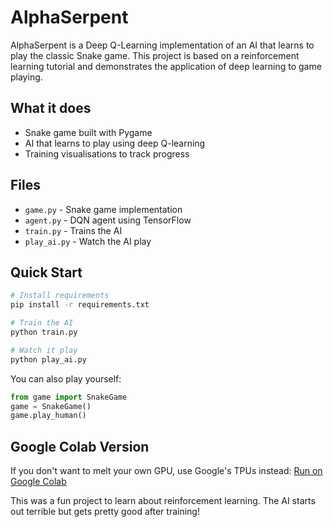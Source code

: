 # AlphaSerpent

AlphaSerpent is a Deep Q-Learning implementation of an AI that learns to play the classic Snake game. This project is based on a reinforcement learning tutorial and demonstrates the application of deep learning to game playing.

## What it does

- Snake game built with Pygame
- AI that learns to play using deep Q-learning
- Training visualisations to track progress

## Files

- `game.py` - Snake game implementation
- `agent.py` - DQN agent using TensorFlow
- `train.py` - Trains the AI
- `play_ai.py` - Watch the AI play

## Quick Start

```bash
# Install requirements
pip install -r requirements.txt

# Train the AI 
python train.py

# Watch it play
python play_ai.py
```

You can also play yourself:
```python
from game import SnakeGame
game = SnakeGame()
game.play_human()
```

## Google Colab Version

If you don't want to melt your own GPU, use Google's TPUs instead:
[Run on Google Colab](https://colab.research.google.com/drive/1ALm56h9ngUZCf4Q78PnE___TpokcuIlR?usp=sharing)

This was a fun project to learn about reinforcement learning. The AI starts out terrible but gets pretty good after training!